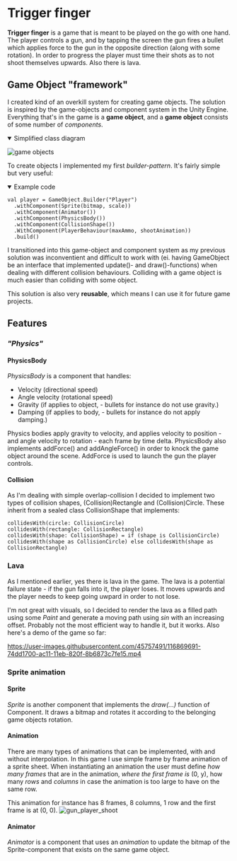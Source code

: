# Trigger finger
<b>Trigger finger</b> is a game that is meant to be played on the go with one hand. The player controls a gun, and by tapping the screen the gun fires a bullet which applies force to the gun in the opposite direction (along with some rotation). In order to progress the player must time their shots as to not shoot themselves upwards. Also there is lava.

## Game Object "framework"
I created kind of an overkill system for creating game objects. The solution is inspired by the game-objects and component system in the Unity Engine. Everything that's in the game is a <b>game object</b>, and a <b>game object</b> consists of some number of <i>components</i>.
<details open>
  <summary>Simplified class diagram</summary>

![game objects](https://user-images.githubusercontent.com/45757491/116861602-9d5e1480-ac03-11eb-88c3-1f4f50d82f89.png)
</details>

To create objects I implemented my first <i>builder-pattern</i>. It's fairly simple but very useful: 
<details open>
  <summary>Example code</summary>
  
```
val player = GameObject.Builder("Player")
  .withComponent(Sprite(bitmap, scale))
  .withComponent(Animator())
  .withComponent(PhysicsBody())
  .withComponent(CollisionShape())
  .WithComponent(PlayerBehaviour(maxAmmo, shootAnimation))
  .build()
```
</details>

I transitioned into this game-object and component system as my previous solution was inconventient and difficult to work with (ei. having GameObject be an interface that implemented update()- and draw()-functions) when dealing with different collision behaviours. Colliding with a game object is much easier than colliding with some object. 

This solution is also very <b>reusable</b>, which means I can use it for future game projects.

## Features
### <i>"Physics"</i>
#### PhysicsBody
<i>PhysicsBody</i> is a component that handles:
- Velocity (directional speed)
- Angle velocity (rotational speed)
- Gravity (if applies to object, - bullets for instance do not use gravity.)
- Damping (if applies to body, - bullets for instance do not apply damping.)

Physics bodies apply gravity to velocity, and applies velocity to position - and angle velocity to rotation - each frame by time delta.
PhysicsBody also implements addForce() and addAngleForce() in order to knock the game object around the scene. AddForce is used to launch the gun the player controls.

#### Collision
As I'm dealing with simple overlap-collision I decided to implement two types of collision shapes, (Collision)Rectangle and (Collision)Circle. These inherit from a sealed class CollisionShape that implements:
```
collidesWith(circle: CollisionCircle)
collidesWith(rectangle: CollisionRectangle)
collidesWith(shape: CollisionShape) = if (shape is CollisionCircle) collidesWith(shape as CollisionCircle) else collidesWith(shape as CollisionRectangle)
```
### Lava
As I mentioned earlier, yes there is lava in the game. The lava is a potential failure state - if the gun falls into it, the player loses. It moves upwards and the player needs to keep going uwpard in order to not lose. 

I'm not great with visuals, so I decided to render the lava as a filled path using some <i>Paint</i> and generate a moving path using <i>sin</i> with an increasing offset. Probably not the most efficient way to handle it, but it works. Also here's a demo of the game so far: 

https://user-images.githubusercontent.com/45757491/116869691-74dd1700-ac11-11eb-820f-8b6873c7fe15.mp4

### Sprite animation
#### Sprite
<i>Sprite</i> is another component that implements the <i>draw(...)</i> function of Component. It draws a bitmap and rotates it according to the belonging game objects rotation. 
#### Animation
There are many types of animations that can be implemented, with and without interpolation. In this game I use simple frame by frame animation of a sprite sheet. When instantiating an animation the user must define <i>how many frames</i> that are in the animation, <i>where the first frame is</i> (0, y), how many <i>rows</i> and <i>columns</i> in case the animation is too large to have on the same row. 

This animation for instance has 8 frames, 8 columns, 1 row and the first frame is at (0, 0).
![gun_player_shoot](https://user-images.githubusercontent.com/45757491/116876497-dbb3fd80-ac1c-11eb-80dd-dafdd7646fe6.png)

#### Animator
<i>Animator</i> is a component that uses an <i>animation</i> to update the bitmap of the Sprite-component that exists on the same game object.
